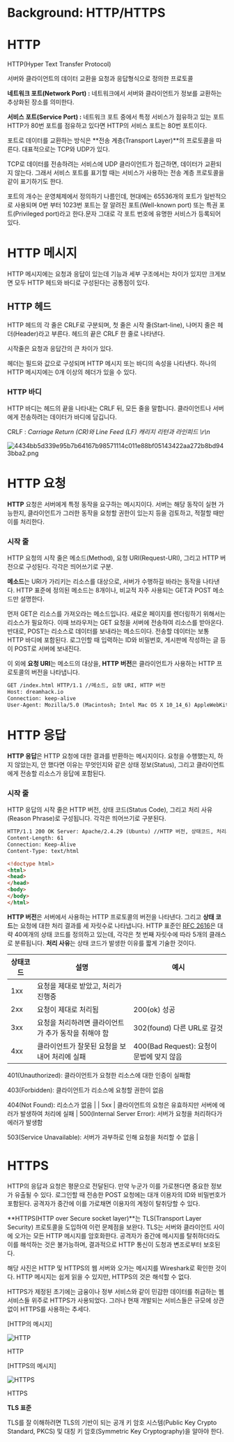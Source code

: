 # Background: HTTP/HTTPS

# HTTP

HTTP(Hyper Text Transfer Protocol)

서버와 클라이언트의 데이터 교환을 요청과 응답형식으로 정의한 프로토콜

**네트워크 포트(Network Port) :** 네트워크에서 서버와 클라이언트가 정보를 교환하는 추상화된 장소를 의미한다.

**서비스 포트(Service Port) :** 네트워크 포트 중에서 특정 서비스가 점유하고 있는 포트 HTTP가 80번 포트를 점유하고 있다면 HTTP의 서비스 포트는 80번 포트이다.

포트로 데이터를 교환하는 방식은 **전송 계층(Transport Layer)**의 프로토콜을 따른다. 대표적으로는 TCP와 UDP가 있다.

TCP로 데이터를 전송하려는 서비스에 UDP 클라이언트가 접근하면, 데이터가 교환되지 않는다. 그래서 서비스 포트를 표기할 때는 서비스가 사용하는 전송 계층 프로토콜을 같이 표기하기도 한다.

포트의 개수는 운영체제에서 정의하기 나름인데, 현대에는 65536개의 포트가 일반적으로 사용되며 0번 부터 1023번 포트는 잘 알려진 포트(Well-known port) 또는 특권 포트(Privileged port)라고 한다.문자 그대로 각 포트 번호에 유명한 서비스가 등록되어 있다.

# HTTP 메시지

HTTP 메시지에는 요청과 응답이 있는데 기능과 세부 구조에서는 차이가 있지만 크게보면 모두 HTTP 헤드와 바디로 구성된다는 공통점이 있다.

## HTTP 헤드

HTTP 헤드의 각 줄은 CRLF로 구분되며, 첫 줄은 시작 줄(Start-line), 나머지 줄은 헤더(Header)라고 부른다. 헤드의 끝은 CRLF 한 줄로 나타낸다.

시작줄은 요청과 응답간의 큰 차이가 있다.

헤더는 필드와 값으로 구성되며 HTTP 메시지 또는 바디의 속성을 나타낸다. 하나의 HTTP 메시지에는 0개 이상의 헤더가 있을 수 있다.

### **HTTP 바디**

HTTP 바디는 헤드의 끝을 나타내는 CRLF 뒤, 모든 줄을 말합니다. 클라이언트나 서버에게 전송하려는 데이터가 바디에 담깁니다.

CRLF : *Carriage Return (CR)와 Line Feed (LF) 캐리지 리턴과 라인피드 \r\n*

![4434bb5d339e95b7b64167b98571114c011e88bf05143422aa272b8bd943bba2.png](Background%20HTTP%20HTTPS%204d015f7d2d3840ecaa21e6107cc45db7/4434bb5d339e95b7b64167b98571114c011e88bf05143422aa272b8bd943bba2.png)

# HTTP 요청

**HTTP** 요청은 서버에게 특정 동작을 요구하는 메시지이다. 서버는 해당 동작이 실현 가능한지, 클라이언트가 그러한 동작을 요청할 권한이 있는지 등을 검토하고, 적절할 때만 이를 처리한다.

### **시작 줄**

HTTP 요청의 시작 줄은 메소드(Method), 요청 URI(Request-URI), 그리고 HTTP 버전으로 구성된다. 각각은 띄어쓰기로 구분.

**메소드**는 URI가 가리키는 리소스를 대상으로, 서버가 수행하길 바라는 동작을 나타낸다. HTTP 표준에 정의된 메소드는 8개이나, 비교적 자주 사용되는 GET과 POST 메소드만 설명한다.

먼저 GET은 리소스를 가져오라는 메소드입니다. 새로운 페이지를 렌더링하기 위해서는 리소스가 필요하다. 이때 브라우저는 GET 요청을 서버에 전송하여 리소스를 받아온다. 반대로, POST는 리소스로 데이터를 보내라는 메소드이다. 전송할 데이터는 보통 HTTP 바디에 포함된다. 로그인할 때 입력하는 ID와 비밀번호, 게시판에 작성하는 글 등이 POST로 서버에 보내진다.

이 외에 **요청 URI**는 메소드의 대상을, **HTTP** **버전**은 클라이언트가 사용하는 HTTP 프로토콜의 버전을 나타냅니다.

```html
GET /index.html HTTP/1.1 //메소드, 요청 URI, HTTP 버전 
Host: dreamhack.io
Connection: keep-alive
User-Agent: Mozilla/5.0 (Macintosh; Intel Mac OS X 10_14_6) AppleWebKit/537.36 (KHTML, like Gecko) Chrome/79.0.3945.88 Safari/537.36
```

# HTTP 응답

**HTTP 응답**은 HTTP 요청에 대한 결과를 반환하는 메시지이다. 요청을 수행했는지, 하지 않았는지, 안 했다면 이유는 무엇인지와 같은 상태 정보(Status), 그리고 클라이언트에게 전송할 리소스가 응답에 포함된다.

### **시작 줄**

HTTP 응답의 시작 줄은 HTTP 버전, 상태 코드(Status Code), 그리고 처리 사유(Reason Phrase)로 구성됩니다. 각각은 띄어쓰기로 구분된다.

```html
HTTP/1.1 200 OK Server: Apache/2.4.29 (Ubuntu) //HTTP 버전, 상태코드, 처리사유
Content-Length: 61
Connection: Keep-Alive
Content-Type: text/html

<!doctype html>
<html>
<head>
</head>
<body>
</body>
</html>
```

**HTTP 버전**은 서버에서 사용하는 HTTP 프로토콜의 버전을 나타낸다. 그리고 **상태 코드**는 요청에 대한 처리 결과를 세 자릿수로 나타냅니다. HTTP 표준인 [RFC 2616](https://www.rfc-editor.org/rfc/rfc2616.html#section-6)은 대략 40여개의 상태 코드를 정의하고 있는데, 각각은 첫 번째 자릿수에 따라 5개의 클래스로 분류됩니다. **처리 사유**는 상태 코드가 발생한 이유를 짧게 기술한 것이다.

| 상태코드 | 설명 | 예시 |
| --- | --- | --- |
| 1xx | 요청을 제대로 받았고, 처리가 진행중 |  |
| 2xx | 요청이 제대로 처리됨 | 200(ok) 성공 |
| 3xx | 요청을 처리하려면 클라이언트가 추가 동작을 취해야 함 | 302(found) 다른 URL로 갈것 |
| 4xx | 클라이언트가 잘못된 요청을 보내어 처리에 실패 | 400(Bad Request): 요청이 문법에 맞지 않음

401(Unauthorized): 클라이언트가 요청한 리소스에 대한 인증이 실패함

403(Forbidden): 클라이언트가 리소스에 요청할 권한이 없음

404(Not Found): 리소스가 없음 |
| 5xx | 클라이언트의 요청은 유효하지만 서버에 에러가 발생하여 처리에 실패 | 500(Internal Server Error): 서버가 요청을 처리하다가 에러가 발생함

503(Service Unavailable): 서버가 과부하로 인해 요청을 처리할 수 없음 |

# HTTPS

HTTP의 응답과 요청은 평문으로 전달된다. 만약 누군가 이를 가로챈다면 중요한 정보가 유출될 수 있다. 로그인할 때 전송한 POST 요청에는 대개 이용자의 ID와 비밀번호가 포함된다. 공격자가 중간에 이를 가로채면 이용자의 계정이 탈취당할 수 있다.

**HTTPS(HTTP over Secure socket layer)**는 TLS(Transport Layer Security) 프로토콜을 도입하여 이런 문제점을 보완다. TLS는 서버와 클라이언트 사이에 오가는 모든 HTTP 메시지를 암호화한다. 공격자가 중간에 메시지를 탈취하더라도 이를 해석하는 것은 불가능하며, 결과적으로 HTTP 통신이 도청과 변조로부터 보호된다.

해당 사진은 HTTP 및 HTTPS의 웹 서버와 오가는 메시지를 Wireshark로 확인한 것이다. HTTP 메시지는 쉽게 읽을 수 있지만, HTTPS의 것은 해석할 수 없다.

HTTPS가 제정된 초기에는 금융이나 정부 서비스와 같이 민감한 데이터를 취급하는 웹 서비스들 위주로 HTTPS가 사용되었다. 그러나 현재 개발되는 서비스들은 규모에 상관없이 HTTPS를 사용하는 추세다.

[HTTP의 메시지]

![HTTP](Background%20HTTP%20HTTPS%204d015f7d2d3840ecaa21e6107cc45db7/369350834d418aeb2e990142b6179b8ad90de214b466740dffc673f31c34c75d.png)

HTTP

[HTTPS의 메시지]

![HTTPS](Background%20HTTP%20HTTPS%204d015f7d2d3840ecaa21e6107cc45db7/2c0508f521f62664c3f9250e36033c271ff5e22efdac6260c30e06e2c8383f4e.png)

HTTPS

**TLS 표준**

TLS를 잘 이해하려면 TLS의 기반이 되는 공개 키 암호 시스템(Public Key Crypto Standard, PKCS) 및 대칭 키 암호(Symmetric Key Cryptography)을 알아야 한다.